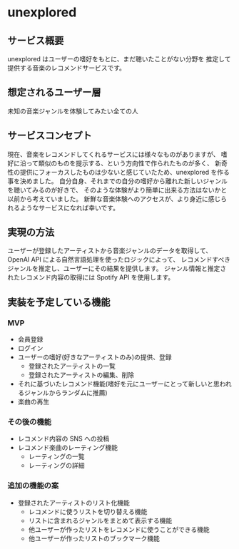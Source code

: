 # unexplored

## サービス概要

unexplored はユーザーの嗜好をもとに、まだ聴いたことがない分野を
推定して提供する音楽のレコメンドサービスです。

## 想定されるユーザー層

未知の音楽ジャンルを体験してみたい全ての人

## サービスコンセプト

現在、音楽をレコメンドしてくれるサービスには様々なものがありますが、
嗜好に沿って類似のものを提示する、という方向性で作られたものが多く、
新奇性の提供にフォーカスしたものは少ないと感じていたため、unexplored を作る事を決めました。
自分自身、それまでの自分の嗜好から離れた新しいジャンルを聴いてみるのが好きで、
そのような体験がより簡単に出来る方法はないかと以前から考えていました。
新鮮な音楽体験へのアクセスが、より身近に感じられるようなサービスになれば幸いです。

## 実現の方法

ユーザーが登録したアーティストから音楽ジャンルのデータを取得して、
OpenAI API による自然言語処理を使ったロジックによって、
レコメンドすべきジャンルを推定し、ユーザーにその結果を提供します。
ジャンル情報と推定されたレコメンド内容の取得には Spotify API を使用します。

## 実装を予定している機能

### MVP

- 会員登録
- ログイン
- ユーザーの嗜好(好きなアーティストのみ)の提供、登録
  - 登録されたアーティストの一覧
  - 登録されたアーティストの編集、削除
- それに基づいたレコメンド機能(嗜好を元にユーザーにとって新しいと思われるジャンルからランダムに推薦)
- 楽曲の再生

### その後の機能

- レコメンド内容の SNS への投稿
- レコメンド楽曲のレーティング機能
  - レーティングの一覧
  - レーティングの詳細

### 追加の機能の案

- 登録されたアーティストのリスト化機能
  - レコメンドに使うリストを切り替える機能
  - リストに含まれるジャンルをまとめて表示する機能
  - 他ユーザーが作ったリストをレコメンドに使うことができる機能
  - 他ユーザーが作ったリストのブックマーク機能
